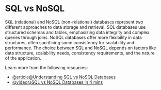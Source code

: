 # SQL vs NoSQL

SQL (relational) and NoSQL (non-relational) databases represent two different approaches to data storage and retrieval. SQL databases use structured schemas and tables, emphasizing data integrity and complex queries through joins. NoSQL databases offer more flexibility in data structures, often sacrificing some consistency for scalability and performance. The choice between SQL and NoSQL depends on factors like data structure, scalability needs, consistency requirements, and the nature of the application.

Learn more from the following resources:

- [@article@Understanding SQL vs NoSQL Databases](https://www.mongodb.com/resources/basics/databases/nosql-explained/nosql-vs-sql)
- [@video@SQL vs NoSQL Databases in 4 mins](https://www.youtube.com/watch?v=_Ss42Vb1SU4)